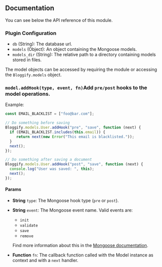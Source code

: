 ## Documentation

You can see below the API reference of this module.

### Plugin Configuration

 - `db` (String): The database url.
 - `models` (Object): An object containing the Mongoose models.
 - `models_dir` (String): The relative path to a directory containing models stored in files.

The model objects can be accessed by requiring the module or accessing the `Bloggify.models` object.

### `model.addHook(type, event, fn)`Add `pre/post` hooks to the model operations.

Example:

```js
const EMAIL_BLACKLIST = ["foo@bar.com"];

// Do something before saving
Bloggify.models.User.addHook("pre", "save", function (next) {
  if (EMAIL_BLACKLIST.includes(this.email)) {
     return next(new Error("This email is blacklisted."));
  }
  next();
});

// Do something after saving a document
Bloggify.models.User.addHook("post", "save", function (next) {
  console.log("User was saved: ", this);
  next();
});
```
#### Params
- **String** `type`: The Mongoose hook type (`pre` or `post`).
- **String** `event`: The Mongoose event name. Valid events are:
    - `init`
    - `validate`
    - `save`
    - `remove`

  Find more information about this in the [Mongoose documentation](http://mongoosejs.com/docs/middleware.html).
- **Function** `fn`: The callback function called with the Model instance as context and with a `next` handler.

